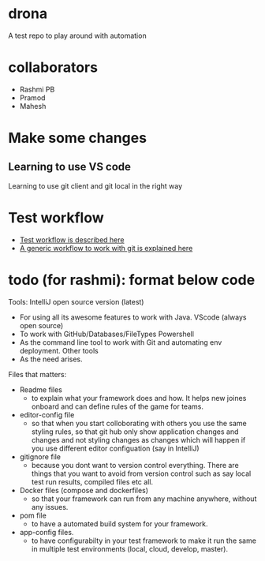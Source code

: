 # drona
A test repo to play around with automation

# collaborators
- Rashmi PB
- Pramod
- Mahesh 

# Make some changes
## Learning to use VS code 
  Learning to use git client and git local in the right way

# Test workflow
- [Test workflow is described here](./test-workflow.drawio)
- [A generic workflow to work with git is explained here](./git-workflow.drawio)

# todo (for rashmi): format below code 
Tools:
IntelliJ open source version (latest)
 - For using all its awesome features to work with Java. 
VScode (always open source)
 - To work with GitHub/Databases/FileTypes
Powershell
 - As the command line tool to work with Git and automating env deployment.
Other tools
 - As the need arises. 
 
Files that matters:
 - Readme files
	- to explain what your framework does and how. It helps new joines onboard and can define
	rules of the game for teams. 
 - editor-config file
	- so that when you start colloborating with others you use the same styling rules, so 
	that git hub only show application changes and changes and not styling changes as changes
	which will happen if you use different editor configuation (say in IntelliJ)
 - gitignore file
	- because you dont want to version control everything. There are things that you want to avoid
	from version control such as say local test run results, compiled files etc all. 
 - Docker files (compose and dockerfiles)
	- so that your framework can run from any machine anywhere, without any issues. 
 - pom file 
	- to have a automated build system for your framework. 
 - app-config files. 
	- to have configurabilty in your test framework to make it run the same 
	in multiple test environments (local, cloud, develop, master). 